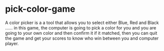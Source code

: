 # pick-color-game
A color picker is a a tool that allows you to select either Blue, Red and Black ...... in this game, the computer is going to pick a color for you and you are going to your own color and then confirm it if it matched, then you can quit the game and get your scores to know who win between you and computer player. 
